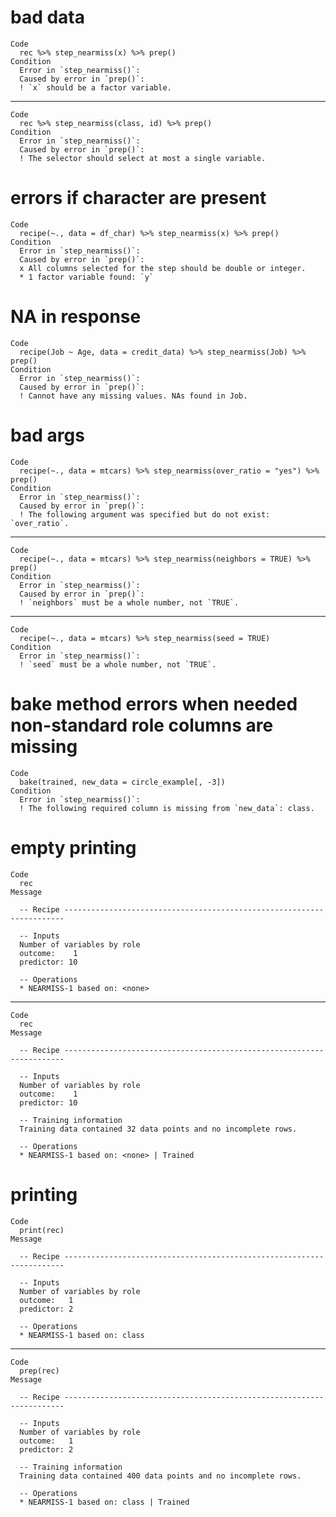 # bad data

    Code
      rec %>% step_nearmiss(x) %>% prep()
    Condition
      Error in `step_nearmiss()`:
      Caused by error in `prep()`:
      ! `x` should be a factor variable.

---

    Code
      rec %>% step_nearmiss(class, id) %>% prep()
    Condition
      Error in `step_nearmiss()`:
      Caused by error in `prep()`:
      ! The selector should select at most a single variable.

# errors if character are present

    Code
      recipe(~., data = df_char) %>% step_nearmiss(x) %>% prep()
    Condition
      Error in `step_nearmiss()`:
      Caused by error in `prep()`:
      x All columns selected for the step should be double or integer.
      * 1 factor variable found: `y`

# NA in response

    Code
      recipe(Job ~ Age, data = credit_data) %>% step_nearmiss(Job) %>% prep()
    Condition
      Error in `step_nearmiss()`:
      Caused by error in `prep()`:
      ! Cannot have any missing values. NAs found in Job.

# bad args

    Code
      recipe(~., data = mtcars) %>% step_nearmiss(over_ratio = "yes") %>% prep()
    Condition
      Error in `step_nearmiss()`:
      Caused by error in `prep()`:
      ! The following argument was specified but do not exist: `over_ratio`.

---

    Code
      recipe(~., data = mtcars) %>% step_nearmiss(neighbors = TRUE) %>% prep()
    Condition
      Error in `step_nearmiss()`:
      Caused by error in `prep()`:
      ! `neighbors` must be a whole number, not `TRUE`.

---

    Code
      recipe(~., data = mtcars) %>% step_nearmiss(seed = TRUE)
    Condition
      Error in `step_nearmiss()`:
      ! `seed` must be a whole number, not `TRUE`.

# bake method errors when needed non-standard role columns are missing

    Code
      bake(trained, new_data = circle_example[, -3])
    Condition
      Error in `step_nearmiss()`:
      ! The following required column is missing from `new_data`: class.

# empty printing

    Code
      rec
    Message
      
      -- Recipe ----------------------------------------------------------------------
      
      -- Inputs 
      Number of variables by role
      outcome:    1
      predictor: 10
      
      -- Operations 
      * NEARMISS-1 based on: <none>

---

    Code
      rec
    Message
      
      -- Recipe ----------------------------------------------------------------------
      
      -- Inputs 
      Number of variables by role
      outcome:    1
      predictor: 10
      
      -- Training information 
      Training data contained 32 data points and no incomplete rows.
      
      -- Operations 
      * NEARMISS-1 based on: <none> | Trained

# printing

    Code
      print(rec)
    Message
      
      -- Recipe ----------------------------------------------------------------------
      
      -- Inputs 
      Number of variables by role
      outcome:   1
      predictor: 2
      
      -- Operations 
      * NEARMISS-1 based on: class

---

    Code
      prep(rec)
    Message
      
      -- Recipe ----------------------------------------------------------------------
      
      -- Inputs 
      Number of variables by role
      outcome:   1
      predictor: 2
      
      -- Training information 
      Training data contained 400 data points and no incomplete rows.
      
      -- Operations 
      * NEARMISS-1 based on: class | Trained

